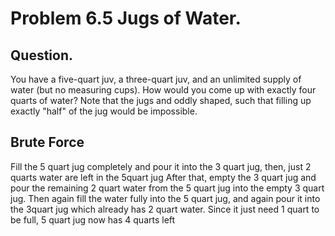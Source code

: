# Problem 6.5 Jugs of Water.
## Question.
You have a five-quart juv, a three-quart juv, and an unlimited supply of water (but no measuring cups). How would you come up with exactly four quarts of water? Note that the jugs and oddly shaped, such that filling up exactly "half" of the jug would be impossible.



## Brute Force
Fill the 5 quart jug completely and pour it into the 3 quart jug, then, just 2 quarts water are left in the 5quart jug
After that, empty the 3 quart jug and pour the remaining 2 quart water from the 5 quart jug into the empty 3 quart jug. 
Then again fill the water fully into the 5 quart jug, and again pour it into the 3quart jug which already has 2 quart water. Since it just need 1 quart to be full, 5 quart jug now has 4 quarts left

